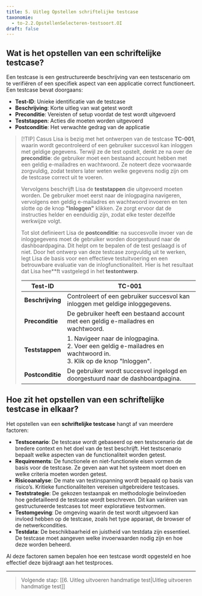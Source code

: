 ```yaml
---
title: 5. Uitleg Opstellen schriftelijke testcase 
taxonomie:
  - to-2.2.OpstellenSelecteren-testsoort.OI
draft: false
---
```


## Wat is het opstellen van een schriftelijke testcase?
Een testcase is een gestructureerde beschrijving van een testscenario om te verifiëren of een specifiek aspect van een applicatie correct functioneert. Een testcase bevat doorgaans:  

- **Test-ID**: Unieke identificatie van de testcase  
- **Beschrijving**: Korte uitleg van wat getest wordt  
- **Preconditie**: Vereisten of setup voordat de test wordt uitgevoerd  
- **Teststappen**: Acties die moeten worden uitgevoerd  
- **Postconditie**: Het verwachte gedrag van de applicatie  

> [!TIP] Casus
> Lisa is bezig met het ontwerpen van de testcase **TC-001**, waarin wordt gecontroleerd of een gebruiker succesvol kan inloggen met geldige gegevens. Terwijl ze de test opstelt, denkt ze na over de **preconditie**: de gebruiker moet een bestaand account hebben met een geldig e-mailadres en wachtwoord. Ze noteert deze voorwaarde zorgvuldig, zodat testers later weten welke gegevens nodig zijn om de testcase correct uit te voeren.  
>
> Vervolgens beschrijft Lisa de **teststappen** die uitgevoerd moeten worden. De gebruiker moet eerst naar de inlogpagina navigeren, vervolgens een geldig e-mailadres en wachtwoord invoeren en ten slotte op de knop **"Inloggen"** klikken. Ze zorgt ervoor dat de instructies helder en eenduidig zijn, zodat elke tester dezelfde werkwijze volgt.  
> 
> Tot slot definieert Lisa de **postconditie**: na succesvolle invoer van de inloggegevens moet de gebruiker worden doorgestuurd naar de dashboardpagina. Dit helpt om te bepalen of de test geslaagd is of niet. Door het ontwerp van deze testcase zorgvuldig uit te werken, legt Lisa de basis voor een effectieve testuitvoering en een betrouwbare evaluatie van de inlogfunctionaliteit.
> Hier is het resultaat dat Lisa hee**ft vastgelegd in het **testontwerp**. 
> 
> | **Test-ID**       | **TC-001** |
> |-------------------|-----------|
> | **Beschrijving**  | Controleert of een gebruiker succesvol kan inloggen met geldige inloggegevens. |
> | **Preconditie**   | De gebruiker heeft een bestaand account met een geldig e-mailadres en wachtwoord. |
> | **Teststappen**   | 1. Navigeer naar de inlogpagina. <br> 2. Voer een geldig e-mailadres en wachtwoord in. <br> 3. Klik op de knop "Inloggen". |
> | **Postconditie** | De gebruiker wordt succesvol ingelogd en doorgestuurd naar de dashboardpagina. |

## Hoe zit het opstellen van een schriftelijke testcase in elkaar?
Het opstellen van een **schriftelijke testcase** hangt af van meerdere factoren:  

- **Testscenario**: De testcase wordt gebaseerd op een testscenario dat de bredere context en het doel van de test beschrijft. Het testscenario bepaalt welke aspecten van de functionaliteit worden getest.  
- **Requirements**: De functionele en niet-functionele eisen vormen de basis voor de testcase. Ze geven aan wat het systeem moet doen en welke criteria moeten worden getest.  
- **Risicoanalyse**: De mate van testinspanning wordt bepaald op basis van risico’s. Kritieke functionaliteiten vereisen uitgebreidere testcases.  
- **Teststrategie**: De gekozen testaanpak en methodologie beïnvloeden hoe gedetailleerd de testcase wordt beschreven. Dit kan variëren van gestructureerde testcases tot meer exploratieve testvormen.  
- **Testomgeving**: De omgeving waarin de test wordt uitgevoerd kan invloed hebben op de testcase, zoals het type apparaat, de browser of de netwerkcondities.  
- **Testdata**: De beschikbaarheid en juistheid van testdata zijn essentieel. De testcase moet aangeven welke invoerwaarden nodig zijn en hoe deze worden beheerd.  

Al deze factoren samen bepalen hoe een testcase wordt opgesteld en hoe effectief deze bijdraagt aan het testproces.

---

> Volgende stap: [[6. Uitleg uitvoeren handmatige test|Uitleg uitvoeren handmatige test]]